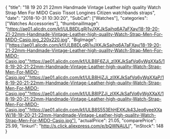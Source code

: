 {
	"title": "18 19 20 21 22mm Handmade Vintage Leather high quality Watch Strap Men For MIDO Casio Tissot Longines Citizen watchbands straps",
	"date": "2018-10-31 10:30:20",
	"SubCat": ["Watches"],
	"categories": ["Watches Accessories"],
	"thumbnailImage": "https://ae01.alicdn.com/kf/ULB8DLgRj1vJXKJkSajhq6A7aFXay/18-19-20-21-22mm-Handmade-Vintage-Leather-high-quality-Watch-Strap-Men-For-MIDO-Casio.jpg_220x220.jpg",
	"BigImage": ["https://ae01.alicdn.com/kf/ULB8DLgRj1vJXKJkSajhq6A7aFXay/18-19-20-21-22mm-Handmade-Vintage-Leather-high-quality-Watch-Strap-Men-For-MIDO-Casio.jpg","https://ae01.alicdn.com/kf/ULB8F6ZJj_zIXKJkSafVq6yWgXXa5/18-19-20-21-22mm-Handmade-Vintage-Leather-high-quality-Watch-Strap-Men-For-MIDO-Casio.jpg","https://ae01.alicdn.com/kf/ULB8HjZJj_zIXKJkSafVq6yWgXXaP/18-19-20-21-22mm-Handmade-Vintage-Leather-high-quality-Watch-Strap-Men-For-MIDO-Casio.jpg","https://ae01.alicdn.com/kf/ULB8IPZJj_zIXKJkSafVq6yWgXXaX/18-19-20-21-22mm-Handmade-Vintage-Leather-high-quality-Watch-Strap-Men-For-MIDO-Casio.jpg","https://ae01.alicdn.com/kf/ULB8S553EhHEXKJk43Jeq6yeeXXaW/18-19-20-21-22mm-Handmade-Vintage-Leather-high-quality-Watch-Strap-Men-For-MIDO-Casio.jpg"],
	"actualPrice": 21.05,
	"comparePrice": 25.99,
	"linkurl": "http://s.click.aliexpress.com/e/bQWNAULI",
	"inStock": 148
}
